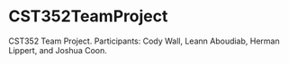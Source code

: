 # CST352TeamProject
CST352 Team Project. Participants: Cody Wall, Leann Aboudiab, Herman Lippert, and Joshua Coon.
